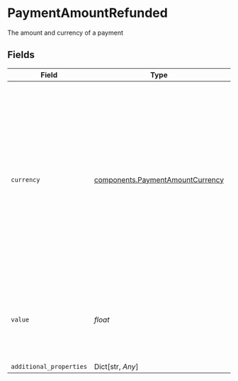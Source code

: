 # PaymentAmountRefunded

The amount and currency of a payment


## Fields

| Field                                                                                                                                                                                              | Type                                                                                                                                                                                               | Required                                                                                                                                                                                           | Description                                                                                                                                                                                        |
| -------------------------------------------------------------------------------------------------------------------------------------------------------------------------------------------------- | -------------------------------------------------------------------------------------------------------------------------------------------------------------------------------------------------- | -------------------------------------------------------------------------------------------------------------------------------------------------------------------------------------------------- | -------------------------------------------------------------------------------------------------------------------------------------------------------------------------------------------------- |
| `currency`                                                                                                                                                                                         | [components.PaymentAmountCurrency](../../models/components/paymentamountcurrency.md)                                                                                                               | :heavy_check_mark:                                                                                                                                                                                 | The ISO-4217 currency code of the payment. For standing orders and payment consents, `"GBP"` must be used. For Poland, Denmark, Sweden and Norway, only the local currency is currently supported. |
| `value`                                                                                                                                                                                            | *float*                                                                                                                                                                                            | :heavy_check_mark:                                                                                                                                                                                 | The amount of the payment. Must contain at most two digits of precision e.g. `1.23`.                                                                                                               |
| `additional_properties`                                                                                                                                                                            | Dict[str, *Any*]                                                                                                                                                                                   | :heavy_minus_sign:                                                                                                                                                                                 | N/A                                                                                                                                                                                                |